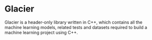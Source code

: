 # Glacier
Glacier is a header-only library written in C++, which contains all the machine learning models, related tests and datasets required to build a machine learning project using C++.
